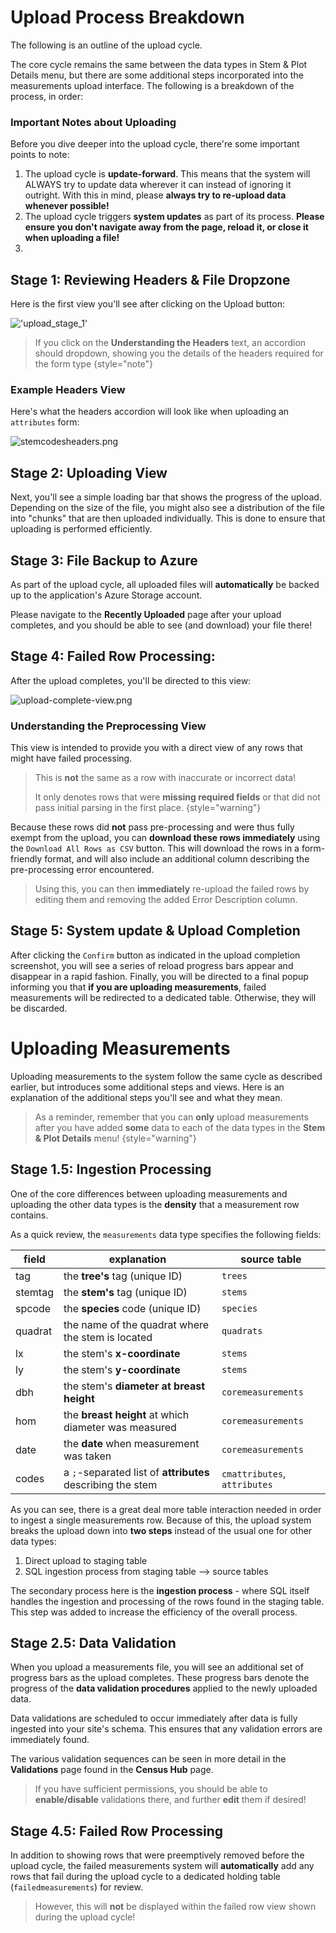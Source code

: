 # Upload Process Breakdown

The following is an outline of the upload cycle.

The core cycle remains the same between the data types in Stem & Plot Details menu, but there are some additional steps
incorporated into the measurements upload interface. The following is a breakdown of the process, in order:

### Important Notes about Uploading

Before you dive deeper into the upload cycle, there're some important points to note:
1. The upload cycle is **update-forward**. This means that the system will ALWAYS try to update data wherever it can instead of ignoring it outright. With this in mind, please **always try to re-upload data whenever possible!** 
2. The upload cycle triggers **system updates** as part of its process. **Please ensure you don't navigate away from the page, reload it, or close it when uploading a file!**
3. 

## Stage 1: Reviewing Headers & File Dropzone

Here is the first view you'll see after clicking on the Upload button:

!['upload_stage_1'](/images/uploadstage1.png)

> If you click on the **Understanding the Headers** text, an accordion should dropdown, showing you
> the details of the headers required for the form type
> {style="note"}

### Example Headers View

Here's what the headers accordion will look like when uploading an `attributes` form:

![stemcodesheaders.png](/images/stemcodesheaders.png)

## Stage 2: Uploading View

Next, you'll see a simple loading bar that shows the progress of the upload. Depending on the size of the file, you 
might also see a distribution of the file into "chunks" that are then uploaded individually. This is done to ensure 
that uploading is performed efficiently. 

## Stage 3: File Backup to Azure

As part of the upload cycle, all uploaded files will **automatically** be backed up to the application's Azure Storage account.

Please navigate to the **Recently Uploaded** page after your upload completes, and you should be able to see (and download) your file there!

## Stage 4: Failed Row Processing:

After the upload completes, you'll be directed to this view:

![upload-complete-view.png](/images/upload-complete-view.png)

### Understanding the Preprocessing View

This view is intended to provide you with a direct view of any rows that might have failed processing. 

> This is **not** the same as a row with inaccurate or incorrect data!
> 
> It only denotes rows that were **missing required fields** or that did not pass initial parsing in the first place.
> {style="warning"}

Because these rows did **not** pass pre-processing and were thus fully exempt from the upload, you can **download these rows immediately** using the `Download All Rows as CSV` button. This will download the rows in a form-friendly format, and will also include an additional column describing the pre-processing error encountered.

> Using this, you can then **immediately** re-upload the failed rows by editing them and removing the added Error Description column. 


## Stage 5: System update & Upload Completion

After clicking the `Confirm` button as indicated in the upload completion screenshot, you will see a series of reload progress bars appear and disappear in a rapid fashion. Finally, you will be directed to a final popup informing you that **if you are uploading measurements**, failed measurements will be redirected to a dedicated table. Otherwise, they will be discarded. 


# Uploading Measurements 

Uploading measurements to the system follow the same cycle as described earlier, but introduces some additional steps and views. Here is an explanation of the additional steps you'll see and what they mean.

> As a reminder, remember that you can **only** upload measurements after you have added **some** data to each of the data types in the **Stem & Plot Details** menu!
> {style="warning"}

## Stage 1.5: Ingestion Processing

One of the core differences between uploading measurements and uploading the other data types is the **density** that a measurement row contains. 

As a quick review, the `measurements` data type specifies the following fields:

| field   | explanation                                                | source table                 |
| ------- | ---------------------------------------------------------- | ---------------------------- |
| tag     | the **tree's** tag (unique ID)                             | `trees`                      |
| stemtag | the **stem's** tag (unique ID)                             | `stems`                      |
| spcode  | the **species** code (unique ID)                           | `species`                    |
| quadrat | the name of the quadrat where the stem is located          | `quadrats`                   |
| lx      | the stem's **x-coordinate**                                | `stems`                      |
| ly      | the stem's **y-coordinate**                                | `stems`                      |
| dbh     | the stem's **diameter at breast height**                   | `coremeasurements`           |
| hom     | the **breast height** at which diameter was measured       | `coremeasurements`           |
| date    | the **date** when measurement was taken                    | `coremeasurements`           |
| codes   | a `;`-separated list of **attributes** describing the stem | `cmattributes`, `attributes` |

As you can see, there is a great deal more table interaction needed in order to ingest a single measurements row. Because of this, the upload system breaks the upload down into **two steps** instead of the usual one for other data types:

1. Direct upload to staging table
2. SQL ingestion process from staging table --> source tables

The secondary process here is the **ingestion process** - where SQL itself handles the ingestion and processing of the rows found in the staging table. This step was added to increase the efficiency of the overall process. 

## Stage 2.5: Data Validation

When you upload a measurements file, you will see an additional set of progress bars as the upload completes. These progress bars denote the progress of the **data validation procedures** applied to the newly uploaded data. 

Data validations are scheduled to occur immediately after data is fully ingested into your site's schema. This ensures that any validation errors are immediately found. 

The various validation sequences can be seen in more detail in the **Validations** page found in the **Census Hub** page. 

> If you have sufficient permissions, you should be able to **enable/disable** validations there, and further **edit** them if desired!

## Stage 4.5: Failed Row Processing

In addition to showing rows that were preemptively removed before the upload cycle, the failed measurements system will **automatically** add any rows that fail during the upload cycle to a dedicated holding table (`failedmeasurements`) for review. 

> However, this will **not** be displayed within the failed row view shown during the upload cycle!

